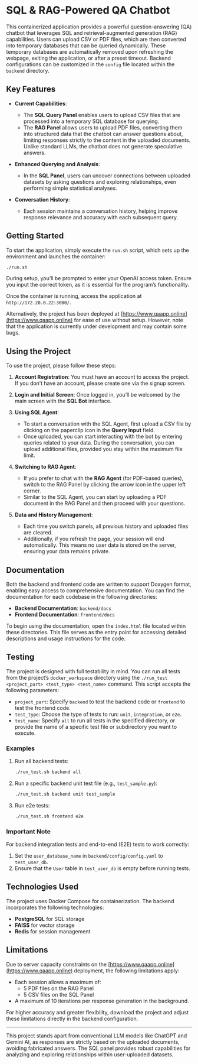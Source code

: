 # SQL & RAG-Powered QA Chatbot
 
 This containerized application provides a powerful question-answering (QA) chatbot that leverages SQL and retrieval-augmented generation (RAG) capabilities. Users can upload CSV or PDF files, which are then converted into temporary databases that can be queried dynamically. These temporary databases are automatically removed upon refreshing the webpage, exiting the application, or after a preset timeout. Backend configurations can be customized in the `config` file located within the `backend` directory.
 
 ## Key Features
 
 - **Current Capabilities**: 
   - The **SQL Query Panel** enables users to upload CSV files that are processed into a temporary SQL database for querying.
   - The **RAG Panel** allows users to upload PDF files, converting them into structured data that the chatbot can answer questions about, limiting responses strictly to the content in the uploaded documents. Unlike standard LLMs, the chatbot does not generate speculative answers.
 
 - **Enhanced Querying and Analysis**:
   - In the **SQL Panel**, users can uncover connections between uploaded datasets by asking questions and exploring relationships, even performing simple statistical analyses.
 
 - **Conversation History**:
   - Each session maintains a conversation history, helping improve response relevance and accuracy with each subsequent query.
 
 ## Getting Started
 
 To start the application, simply execute the `run.sh` script, which sets up the environment and launches the container:
 
 ```bash
 ./run.sh
 ```
 
 During setup, you’ll be prompted to enter your OpenAI access token. Ensure you input the correct token, as it is essential for the program’s functionality.
 
 Once the container is running, access the application at `http://172.20.0.22:3000/`.
 
 Alternatively, the project has been deployed at [https://www.qaapp.online](https://www.qaapp.online) for ease of use without setup. However, note that the application is currently under development and may contain some bugs.
 
 ## Using the Project
 
 To use the project, please follow these steps:
 
 1. **Account Registration**: You must have an account to access the project. If you don’t have an account, please create one via the signup screen.
 
 2. **Login and Initial Screen**: Once logged in, you’ll be welcomed by the main screen with the **SQL Bot** interface.
 
 3. **Using SQL Agent**:
    - To start a conversation with the SQL Agent, first upload a CSV file by clicking on the paperclip icon in the **Query Input** field.
    - Once uploaded, you can start interacting with the bot by entering queries related to your data. During the conversation, you can upload additional files, provided you stay within the maximum file limit.
 
 4. **Switching to RAG Agent**:
    - If you prefer to chat with the **RAG Agent** (for PDF-based queries), switch to the RAG Panel by clicking the arrow icon in the upper left corner.
    - Similar to the SQL Agent, you can start by uploading a PDF document in the RAG Panel and then proceed with your questions.
 
 5. **Data and History Management**:
    - Each time you switch panels, all previous history and uploaded files are cleared.
    - Additionally, if you refresh the page, your session will end automatically. This means no user data is stored on the server, ensuring your data remains private.
 
 ## Documentation
 
 Both the backend and frontend code are written to support Doxygen format, enabling easy access to comprehensive documentation. You can find the documentation for each codebase in the following directories:
 
 - **Backend Documentation**: `backend/docs`
 - **Frontend Documentation**: `frontend/docs`
 
 To begin using the documentation, open the `index.html` file located within these directories. This file serves as the entry point for accessing detailed descriptions and usage instructions for the code.
 
 ## Testing
 
 The project is designed with full testability in mind. You can run all tests from the project’s `docker_workspace` directory using the `./run_test <project_part> <test_type> <test_name>` command. This script accepts the following parameters:
 
 - `project_part`: Specify `backend` to test the backend code or `frontend` to test the frontend code.
 - `test_type`: Choose the type of tests to run: `unit`, `integration`, or `e2e`.
 - `test_name`: Specify `all` to run all tests in the specified directory, or provide the name of a specific test file or subdirectory you want to execute.
 
 ### Examples
 
 1. Run all backend tests:
    ```bash
    ./run_test.sh backend all
    ```
 
 2. Run a specific backend unit test file (e.g., `test_sample.py`):
    ```bash
    ./run_test.sh backend unit test_sample
    ```
 
 3. Run e2e tests:
    ```bash
    ./run_test.sh frontend e2e
    ```
 
 ### Important Note
 For backend integration tests and end-to-end (E2E) tests to work correctly:

 1. Set the `user_database_name` in `backend/config/config.yaml` to `test_user_db`.
 2. Ensure that the `User` table in `test_user_db` is empty before running tests.
 
 ## Technologies Used
 
 The project uses Docker Compose for containerization. The backend incorporates the following technologies:
 
 - **PostgreSQL** for SQL storage
 - **FAISS** for vector storage
 - **Redis** for session management
 
 ## Limitations
 
 Due to server capacity constraints on the [https://www.qaapp.online](https://www.qaapp.online) deployment, the following limitations apply:
 
 - Each session allows a maximum of:
   - 5 PDF files on the RAG Panel
   - 5 CSV files on the SQL Panel
 - A maximum of 10 iterations per response generation in the background.
 
 For higher accuracy and greater flexibility, download the project and adjust these limitations directly in the backend configuration.
 
 ---
 
This project stands apart from conventional LLM models like ChatGPT and Gemini AI, as responses are strictly based on the uploaded documents, avoiding fabricated answers. The SQL panel provides robust capabilities for analyzing and exploring relationships within user-uploaded datasets.

